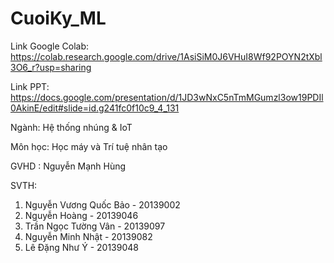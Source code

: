 # CuoiKy_ML

Link Google Colab: https://colab.research.google.com/drive/1AsiSiM0J6VHuI8Wf92POYN2tXbl3O6_r?usp=sharing

Link PPT: https://docs.google.com/presentation/d/1JD3wNxC5nTmMGumzl3ow19PDIl0AkinE/edit#slide=id.g241fc0f10c9_4_131

Ngành: Hệ thống nhúng & IoT

Môn học: Học máy và Trí tuệ nhân tạo

GVHD : Nguyễn Mạnh Hùng

SVTH:  
1. Nguyễn Vương Quốc Bảo - 20139002
2. Nguyễn Hoàng - 20139046
3. Trần Ngọc Tường Vân - 20139097
4. Nguyễn Minh Nhật - 20139082
5. Lê Đặng Như Ý - 20139048
